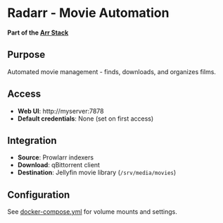 # Radarr - Movie Automation

**Part of the [Arr Stack](../arr-stack/)**

## Purpose  
Automated movie management - finds, downloads, and organizes films.

## Access
- **Web UI**: http://myserver:7878
- **Default credentials**: None (set on first access)

## Integration
- **Source**: Prowlarr indexers
- **Download**: qBittorrent client
- **Destination**: Jellyfin movie library (`/srv/media/movies`)

## Configuration
See [docker-compose.yml](../arr-stack/docker-compose.yml) for volume mounts and settings.

